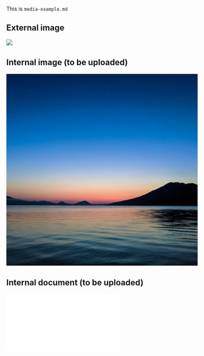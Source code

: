 This is `media-example.md`

## External image

![](https://picsum.photos/400/250.jpg)

## Internal image (to be uploaded)

![](./resources/yubrot.jpg)

## Internal document (to be uploaded)

![](./resources/example.json)
